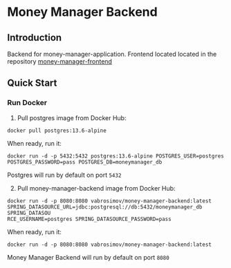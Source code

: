 # Money Manager Backend

## Introduction
Backend for money-manager-application. Frontend located located in the repository [money-manager-frontend](https://github.com/VladimirAbrosimov/money-manager-frontend)

## Quick Start

### Run Docker
1. Pull postgres image from Docker Hub:
```
docker pull postgres:13.6-alpine
```
When ready, run it:
```
docker run -d -p 5432:5432 postgres:13.6-alpine POSTGRES_USER=postgres POSTGRES_PASSWORD=pass POSTGRES_DB=moneymanager_db
```
Postgres will run by default on port `5432`

2. Pull money-manager-backend image from Docker Hub:
```
docker run -d -p 8080:8080 vabrosimov/money-manager-backend:latest SPRING_DATASOURCE_URL=jdbc:postgresql://db:5432/moneymanager_db SPRING_DATASOU
RCE_USERNAME=postgres SPRING_DATASOURCE_PASSWORD=pass
```
When ready, run it:
```
docker run -d -p 8080:8080 vabrosimov/money-manager-backend:latest
```
Money Manager Backend will run by default on port `8080`
